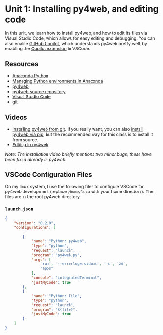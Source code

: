 # Unit 1: Installing py4web, and editing code

In this unit, we learn how to install py4web, and how to edit its files via Visual Studio Code, which allows for easy editing and debugging. 
You can also enable [GitHub Copilot](https://copilot.github.com/), which understands py4web pretty well, by enabling the [Copilot extension](https://marketplace.visualstudio.com/items?itemName=GitHub.copilot) in VSCode.

## Resources

* [Anaconda Python](https://www.anaconda.com/)
* [Managing Python environments in Anaconda](https://docs.conda.io/projects/conda/en/latest/user-guide/tasks/manage-environments.html)
* [py4web](https://py4web.com)
* [py4web source repository](https://github.com/web2py/py4web)
* [Visual Studio Code](https://code.visualstudio.com/)
* [git](https://git-scm.com/about)

## Videos

* [Installing py4web from git](https://youtu.be/hv3aEaT6ulI).  If you really want, you can also [install py4web via pip](https://youtu.be/DM8Yy4WdmJ4), but the recommended way for this class is to install it from source.
* [Editing in py4web](https://youtu.be/xnyNbR4a-sQ)

_Note: The installation video briefly mentions two minor bugs; these have been fixed already in py4web._ 

## VSCode Configuration Files

On my linux system, I use the following files to configure VSCode for py4web development (replace `/home/luca` with your home directory). The files are in the root py4web directory. 

### `launch.json`

```json
{
    "version": "0.2.0",
    "configurations": [
        
        {
            "name": "Python: py4web",
            "type": "python",
            "request": "launch",
            "program": "py4web.py",
            "args": [
                "run", "--errorlog=:stdout", "-L", "20",
                "apps"
            ],
            "console": "integratedTerminal",
            "justMyCode": true
        },
        {
            "name": "Python: File",
            "type": "python",
            "request": "launch",
            "program": "${file}",
            "justMyCode": true
        }
    ]
}
```

